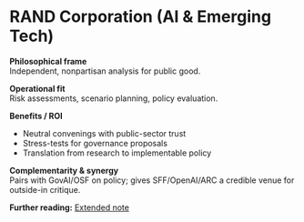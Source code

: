 # RAND Corporation (AI & Emerging Tech)
**Philosophical frame**  
Independent, nonpartisan analysis for public good.

**Operational fit**  
Risk assessments, scenario planning, policy evaluation.

**Benefits / ROI**  
- Neutral convenings with public-sector trust  
- Stress-tests for governance proposals  
- Translation from research to implementable policy

**Complementarity & synergy**  
Pairs with GovAI/OSF on policy; gives SFF/OpenAI/ARC a credible venue for outside-in critique.


**Further reading:** [Extended note](/funders/extended/RAND.md)
